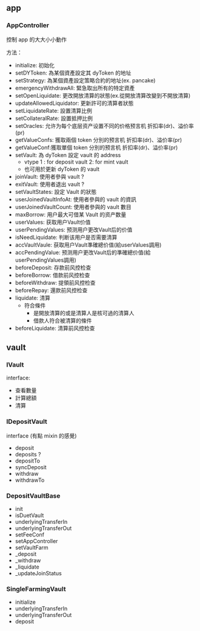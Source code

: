 ## app

### AppController
控制 app 的大大小小動作

方法：
- initialize: 初始化
- setDYToken: 為某個資產設定其 dyToken 的地址
- setStrategy: 為某個資產設定策略合約的地址(ex. pancake)
- emergencyWithdrawAll: 緊急取出所有的特定資產
- setOpenLiquidate: 更改開放清算的狀態(ex.從開放清算改變到不開放清算)
- updateAllowedLiquidator: 更新許可的清算者狀態
- setLiquidateRate: 設置清算比例
- setCollateralRate: 設置抵押比例
- setOracles: 允许为每个底层资产设置不同的价格预言机 折扣率(dr)、溢价率(pr)
- getValueConfs: 獲取兩個 token 分別的预言机 折扣率(dr)、溢价率(pr)
- getValueConf:獲取單個 token 分別的预言机 折扣率(dr)、溢价率(pr)
- setVault: 為 dyToken 設定 vault 的 address
  - vtype 1 : for deposit vault 2: for mint vault
  - 也可用於更新 dyToken 的 vault
- joinVault: 使用者參與 vault ?
- exitVault: 使用者退出 vault ?
- setVaultStates: 設定 Vault 的狀態
- userJoinedVaultInfoAt: 使用者參與的 vault 的資訊
- userJoinedVaultCount: 使用者參與的 vault 數目
- maxBorrow: 用户最大可借某 Vault 的资产数量
- userValues: 获取用户Vault价值
- userPendingValues: 预测用户更改Vault后的价值
- isNeedLiquidate: 判断该用户是否需要清算
- accVaultVaule: 获取用户Vault準確總价值(給userValues調用)
- accPendingValue: 预测用户更改Vault后的準確總价值(給userPendingValues調用)
- beforeDeposit: 存款前风控检查
- beforeBorrow: 借款前风控检查
- beforeWithdraw: 提領前风控检查
- beforeRepay: 還款前风控检查
- liquidate: 清算
  - 符合條件
    - 是開放清算的或是清算人是核可過的清算人
    - 借款人符合被清算的條件
- beforeLiquidate: 清算前风控检查
## vault 
### IVault
interface:
- 查看數量
- 計算總額
- 清算

### IDepositVault
interface (有點 mixin 的感覺)
- deposit
- deposits ?
- depositTo
- syncDeposit
- withdraw
- withdrawTo


### DepositVaultBase
- init
- isDuetVault
- underlyingTransferIn
- underlyingTransferOut
- setFeeConf
- setAppController
- setVaultFarm
- _deposit
- _withdraw
- _liquidate
- _updateJoinStatus

### SingleFarmingVault
- initialize
- underlyingTransferIn
- underlyingTransferOut
- deposit